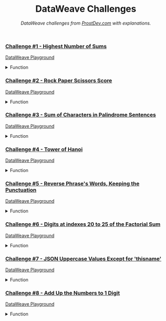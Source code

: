 <div align="center">

# DataWeave Challenges

 <p><i> DataWeave challenges from <a href="https://www.prostdev.com/">ProstDev.com</a> with explanations.</i></p>

</div>

<br>

### [Challenge #1 - Highest Number of Sums](https://www.prostdev.com/post/dataweave-programming-challenge-1)

<a href="https://dataweave.mulesoft.com/learn/playground?projectMethod=GHRepo&repo=EduardaSRBastos%2Fdataweave-challenges&path=challenge-1">DataWeave Playground<a>

<details>
  <summary>Function</summary>

```dataweave
%dw 2.0
output application/json  
---
{
  "Highest Number": max(payload splitBy "\n\n" map ((item) -> sum(item splitBy "\n") as Number)),
  "Explanation": {
    "Split in the Empty Paragraph": payload splitBy "\n\n",
    "Split in Clean Arrays": payload splitBy "\n\n" map ((item) -> (item splitBy "\n")),
    "Sum Array Values": payload splitBy "\n\n" map ((item) -> sum(item splitBy "\n") as Number)
    }
}
```
</details>

### [Challenge #2 - Rock Paper Scissors Score](https://www.prostdev.com/post/dataweave-programming-challenge-2)

<a href="https://dataweave.mulesoft.com/learn/playground?projectMethod=GHRepo&repo=EduardaSRBastos%2Fdataweave-challenges&path=challenge-2">DataWeave Playground<a>

<details>
  <summary>Function</summary>

```dataweave
%dw 2.0
output application/json 

var firstCol = payload splitBy "\n" map (item) -> (item splitBy " ")[0]
var secondCol = payload splitBy "\n" map (item) -> (item splitBy " ")[1]
---
{
  "Total Points": sum(firstCol map ((item, index) -> 
    if (item == secondCol[index])
      3
    else if ((item == "R" and secondCol[index] == "P") 
      or (item == "P" and secondCol[index] == "S")  
      or (item == "S" and secondCol[index] == "R"))
      6
    else
      0)),
  "Explanation": {
    "1º Column": payload splitBy "\n" map (item) -> (item splitBy " ")[0],
    "2º Column": payload splitBy "\n" map (item) -> (item splitBy " ")[1],
    "Counting Points": firstCol map ((item, index) -> 
      if (item == secondCol[index])
        3
      else if ((item == "R" and secondCol[index] == "P") 
          or (item == "P" and secondCol[index] == "S")  
          or (item == "S" and secondCol[index] == "R"))
          6
      else
        0)
    }
}
```
</details>

### [Challenge #3 - Sum of Characters in Palindrome Sentences](https://www.prostdev.com/post/dataweave-programming-challenge-3)

<a href="https://dataweave.mulesoft.com/learn/playground?projectMethod=GHRepo&repo=EduardaSRBastos%2Fdataweave-challenges&path=challenge-3">DataWeave Playground<a>

<details>
  <summary>Function</summary>

```dataweave
%dw 2.0
import mapString, isAlphanumeric, reverse from dw::core::Strings
output application/json

var sentences = payload splitBy "\n" map ((item) -> 
  item mapString ((character) -> 
    if (isAlphanumeric(character))
      lower(character)
    else
      ""))
---
{
  "Sum of Palindrome Characters": sum(sentences map ((item, index) -> if(item == reverse(item)) sizeOf((payload splitBy "\n")[index]) else 0)),
  "Explanation": {
    "Clean Sentences": sentences,
    "Palindrome Sentences": sentences map ((item, index) -> if(item == reverse(item)) item else ""),
    "Size of Original Palindrome Sentences": sentences map ((item, index) -> if(item == reverse(item)) sizeOf((payload splitBy "\n")[index]) else 0)
  }
}
```
</details>

### [Challenge #4 - Tower of Hanoi](https://www.prostdev.com/post/dataweave-programming-challenge-4)

<a href="https://dataweave.mulesoft.com/learn/playground?projectMethod=GHRepo&repo=EduardaSRBastos%2Fdataweave-challenges&path=challenge-4">DataWeave Playground<a>

<details>
  <summary>Function</summary>

```dataweave
%dw 2.0
output application/json

// $: value, $$: key
var towers = payload.towers mapObject (
  if (!isEmpty($)) // Tower with disks
    source: {name: $$, value: $} 
  else if ($$ ~= payload.targetTower) // Tower with the same name as targetTower
    target: {name: $$, value: $} 
  else  // Left tower - aux
    aux: {name: $$, value: $}
)

var moves = payload.moves

var toh = (disks, source, target, aux, moves) ->
  if (disks == 1) 
    moves + 1
  else do {
    var step1 = toh(disks - 1, source, aux, target, moves) // Move disks from source to aux
    var step2 = step1 + 1 // Increment the move count
    var step3 = toh(disks - 1, aux, target, source, step2) // Move disks from aux to target
    ---
    step3 // Return the total move count
  }

var finalTowers = {
  (towers.source.name): [],
  (towers.aux.name): [],
  (towers.target.name): 1 to payload.disks
}

---
{
  moves: toh(payload.disks, towers.source.name, towers.target.name, towers.aux.name, moves),
  disks: payload.disks,
  targetTower: payload.targetTower,
  towers: finalTowers orderBy($$),
  Explanation: {
    "Towers Var -  Separate the name and value for each tower": towers,
    "ToH Function - Count the number of moves": toh(payload.disks, towers.source.name, towers.target.name, towers.aux.name, moves)
  }
}
```
</details>

### [Challenge #5 - Reverse Phrase's Words, Keeping the Punctuation](https://www.prostdev.com/post/dataweave-programming-challenge-5)

<a href="https://dataweave.mulesoft.com/learn/playground?projectMethod=GHRepo&repo=EduardaSRBastos%2Fdataweave-challenges&path=challenge-5">DataWeave Playground<a>

<details>
  <summary>Function</summary>

```dataweave
%dw 2.0
import indexWhere from dw::core::Arrays
import update from dw::util::Values
output application/json  
---
{
  // $: item, $$: index
  "Reverse Word Order": payload splitBy "\n" map 
    
    // Phrases without '!' and ','
    if (!(($ contains "!") or ($ contains ",")))
      $ splitBy " " orderBy -$$ joinBy " "

    // Phrases with both '!' and ','
    else if (($ contains "!") and ($ contains ","))
      do {
        var commaLocation = ($ splitBy " ") indexWhere ($ contains ",")
        ---
        $ replace "!" with "" replace "," with "" splitBy " " update [0] with ($ ++ "!") orderBy -$$ update [ commaLocation ] with ($ ++ ",") joinBy " "
      }
  
    // Phrases with only '!'
    else if ($ contains "!") 
      $ replace "!" with "" splitBy " " update [0] with ($ ++ "!") orderBy -$$ joinBy " " 

    // Phrases with only ',    '
    else 
      do {
        var commaLocation = ($ splitBy " ") indexWhere ($ contains ",")
        ---
        $ replace "," with "" splitBy " " orderBy -$$ update [ commaLocation ] with ($ ++ ",") joinBy " "
      },

  "Explanation": {
    "Phrases without '!' or ','": "Splits the phrase into words, reverses the word order, and joins them back together with spaces.",
    "Phrases with both '!' and ','": "Removes both punctuation marks, splits the phrase into words, adds the '!' back to the first word, reverses the word order, then adds the ',' back to its original position, and joins the words with spaces.",
    "Phrases with only '!'": "Removes the '!', splits the phrase into words, adds it back to the first word, then reverses the word order and joins the words with spaces.",
    "Phrases with only ','": "Removes the ',', splits the phrase into words, reverses the word order, then adds it back to its original position, and joins the words with spaces."
  }
}
```
</details>

### [Challenge #6 - Digits at indexes 20 to 25 of the Factorial Sum](https://www.prostdev.com/post/dataweave-programming-challenge-6)

<a href="https://dataweave.mulesoft.com/learn/playground?projectMethod=GHRepo&repo=EduardaSRBastos%2Fdataweave-challenges&path=challenge-6">DataWeave Playground<a>

<details>
  <summary>Function</summary>

```dataweave
%dw 2.0
output application/json

var posNumbers = payload splitBy "\n" filter ($ >= 0)

fun factorial(number, result) = (
  if(number == 0)
    result
  else
    factorial(number - 1, result * number)
)
---
{
  "Digits at indexes 20 to 25 of the Factorial Sum" :sum(posNumbers map factorial($, 1))[20 to 25] as Number,
  Explanation: {
    "List of Positive Numbers": posNumbers,
    "Factorials of the Positive Numbers": posNumbers map factorial($, 1),
    "Sum of the Factorials of Positive Numbers": sum(posNumbers map factorial($, 1))
  }
}
```
</details>

### [Challenge #7 - JSON Uppercase Values Except for 'thisname'](https://www.prostdev.com/post/dataweave-programming-challenge-7)

<a href="https://dataweave.mulesoft.com/learn/playground?projectMethod=GHRepo&repo=EduardaSRBastos%2Fdataweave-challenges&path=challenge-7">DataWeave Playground<a>

<details>
  <summary>Function</summary>

```dataweave
%dw 2.0
output application/json

// $: item/value, $$: key
fun valueType(value, key) =
  if (value is String and !(key ~= "thisname"))
    upper(value)
  else if (value is Array)
    value map valueType($, "")
  else if (value is Object)
    value mapObject { ($$): valueType($, $$) }
   else
    value

---
"Uppercase Values Except for 'thisname'": payload mapObject { ($$): valueType($, $$) }
```
</details>

### [Challenge #8 - Add Up the Numbers to 1 Digit](https://www.prostdev.com/post/dataweave-programming-challenge-8)

<a href="https://dataweave.mulesoft.com/learn/playground?projectMethod=GHRepo&repo=EduardaSRBastos%2Fdataweave-challenges&path=challenge-8">DataWeave Playground<a>

<details>
  <summary>Function</summary>

```dataweave
%dw 2.0
output application/json

fun sumNumbers (number) =
    if(sizeOf(number) > 1)
        sumNumbers(sum(number splitBy ""))
    else
        number
---
// Same Result: sum(sum(sum(payload splitBy "\n") splitBy "") splitBy "")
"Add Up the Numbers to 1 Digit": sumNumbers(sum(payload splitBy "\n"))
```
</details>
